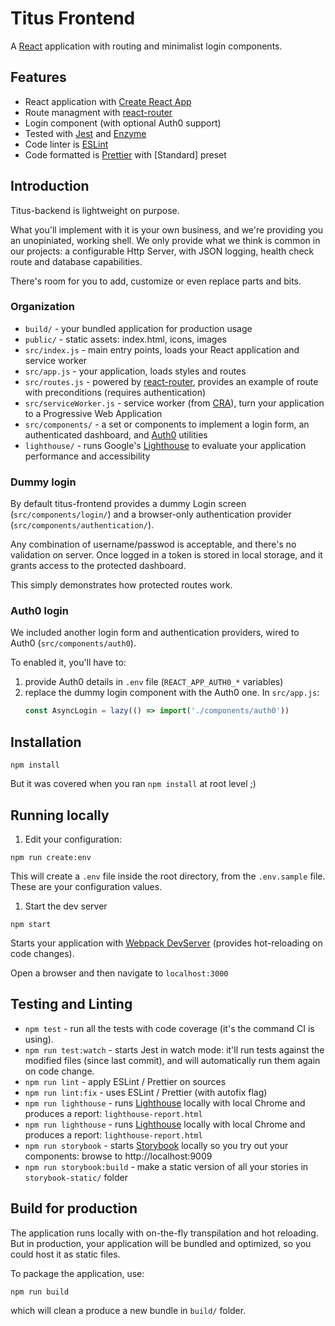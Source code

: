 # Titus Frontend

A [React] application with routing and minimalist login components.

## Features

* React application with [Create React App][CRA]
* Route managment with [react-router]
* Login component (with optional Auth0 support) 
* Tested with [Jest] and [Enzyme]
* Code linter is [ESLint]
* Code formatted is [Prettier] with [Standard] preset


## Introduction

Titus-backend is lightweight on purpose. 

What you'll implement with it is your own business, and we're providing you an unopiniated, working shell.
We only provide what we think is common in our projects: a configurable Http Server, with JSON logging, health check route and database capabilities.

There's room for you to add, customize or even replace parts and bits.

### Organization

* `build/` - your bundled application for production usage
* `public/` - static assets: index.html, icons, images
* `src/index.js` - main entry points, loads your React application and service worker
* `src/app.js` - your application, loads styles and routes
* `src/routes.js` - powered by [react-router], provides an example of route with preconditions (requires authentication)
* `src/serviceWorker.js` - service worker (from [CRA]), turn your application to a Progressive Web Application
* `src/components/` - a set or components to implement a login form, an authenticated dashboard, and [Auth0] utilities
* `lighthouse/` - runs Google's [Lighthouse] to evaluate your application performance and accessibility

### Dummy login

By default titus-frontend provides a dummy Login screen (`src/components/login/`) and a browser-only authentication provider (`src/components/authentication/`).

Any combination of username/passwod is acceptable, and there's no 
validation on server.
Once logged in a token is stored in local storage, and it grants access to the protected dashboard.

This simply demonstrates how protected routes work.

### Auth0 login

We included another login form and authentication providers, wired to Auth0 (`src/components/auth0`).

To enabled it, you'll have to:
1. provide Auth0 details in `.env` file (`REACT_APP_AUTH0_*` variables)
1. replace the dummy login component with the Auth0 one. 
   In `src/app.js`: 
   ```js
   const AsyncLogin = lazy(() => import('./components/auth0'))
   ```


## Installation

```
npm install
```

But it was covered when you ran `npm install` at root level ;)


## Running locally

1. Edit your configuration:
  ```
  npm run create:env
  ```

  This will create a `.env` file inside the root directory, from the `.env.sample` file.
  These are your configuration values.

1. Start the dev server
  ```
  npm start
  ```
  
  Starts your application with [Webpack DevServer][webpack-dev-server] (provides hot-reloading on code changes).

  Open a browser and then navigate to `localhost:3000`


## Testing and Linting

* `npm test` - run all the tests with code coverage (it's the command CI is using).
* `npm run test:watch` - starts Jest in watch mode: it'll run tests against the modified files (since last commit), and will automatically run them again on code change.
* `npm run lint` - apply ESLint / Prettier on sources
* `npm run lint:fix` - uses ESLint / Prettier (with autofix flag)
* `npm run lighthouse` - runs [Lighthouse] locally with local Chrome and produces a report: `lighthouse-report.html` 
* `npm run lighthouse` - runs [Lighthouse] locally with local Chrome and produces a report: `lighthouse-report.html` 
* `npm run storybook` - starts [Storybook] locally so you try out your components: browse to http://localhost:9009
* `npm run storybook:build` - make a static version of all your stories in `storybook-static/` folder


## Build for production

The application runs locally with on-the-fly transpilation and hot reloading.
But in production, your application will be bundled and optimized, so you could host it as static files.

To package the application, use:
```
npm run build
```
which will clean a produce a new bundle in `build/` folder.



[React]: https://reactjs.org
[CRA]: https://facebook.github.io/create-react-app
[react-router]: https://reacttraining.com/react-router/web
[yup]: https://github.com/jquense/yup#readme
[Jest]: https://jestjs.io
[Enzyme]: https://airbnb.io/enzyme
[ESLint]: https://eslint.org
[Prettier]: https://prettier.io
[Auth0]: https://auth0.com
[Lighthouse]: https://developers.google.com/web/tools/lighthouse
[Storybook]: https://storybook.js.org
[webpack-dev-server]: https://webpack.js.org/configuration/dev-server